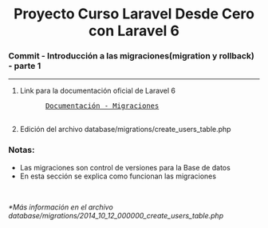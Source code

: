 
<h1 align="center">Proyecto Curso Laravel Desde Cero con Laravel 6</h1>
<h3><b>Commit -</b> <strong>Introducción a las migraciones(migration y rollback) - parte 1</strong></h3>
<hr>
<ol>
  <li>
    <p>Link para la documentación oficial de Laravel 6</p>
    <pre>
      <a href="https://laravel.com/docs/6.x/migrations">Documentación - Migraciones</a>
    </pre>
  </li>
  <!-- Instrucciones del commit -->
  <li>Edición del archivo database/migrations/create_users_table.php</li>
</ol>

<!-- Notas -->
<h3><b>Notas:</b></h3>
<ul>
  <li>Las migraciones son control de versiones para la Base de datos</li>
  <li>En esta sección se explica como funcionan las migraciones</li>
</ul>

<br>

<em>*Más información en el archivo database/migrations/2014_10_12_000000_create_users_table.php</em>


